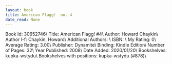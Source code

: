 ```yaml
---
layout: book
title: American Flagg!  no. 4
date_read: None
---
```


Book Id: 30652746\ 
Title: American Flagg! #4\ 
Author: Howard Chaykin\ 
Author l-f: Chaykin, Howard\ 
Additional Authors: \ 
ISBN: \ 
My Rating: 0\ 
Average Rating: 3.00\ 
Publisher: Dynamite\ 
Binding: Kindle Edition\ 
Number of Pages: 32\ 
Year Published: 2008\ 
Date Added: 2020/01/20\ 
Bookshelves: kupka-wstydu\ 
Bookshelves with positions: kupka-wstydu (#878)\ 

